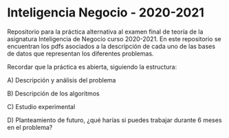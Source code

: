 # Inteligencia Negocio - 2020-2021

Repositorio para la práctica alternativa al examen final de teoría de la asignatura Inteligencia de Negocio curso 2020-2021. En este repositorio se encuentran los pdfs asociados a la descripción de cada uno de las bases de datos que representan los diferentes problemas.

Recordar que la práctica es abierta, siguiendo la estructura:

A) Descripción y análisis del problema

B) Descripción de los algoritmos

C) Estudio experimental

D) Planteamiento de futuro, ¿qué harías si puedes trabajar durante 6 meses en el problema?
